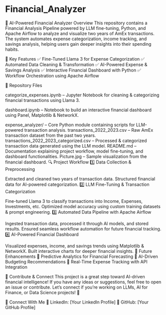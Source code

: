 # Financial_Analyzer
🚀 AI-Powered Financial Analyzer
Overview
This repository contains a Financial Analysis Pipeline powered by LLM fine-tuning, Python, and Apache Airflow to analyze and visualize two years of AmEx transactions. The system automates expense categorization, income tracking, and savings analysis, helping users gain deeper insights into their spending habits.

📌 Key Features
✅ Fine-Tuned Llama 3 for Expense Categorization
✅ Automated Data Cleaning & Transformation
✅ AI-Powered Expense & Savings Analysis
✅ Interactive Financial Dashboard with Python
✅ Workflow Orchestration using Apache Airflow

📂 Repository Files

categorize_expenses.ipynb – Jupyter Notebook for cleaning & categorizing financial transactions using Llama 3.

dashboard.ipynb – Notebook to build an interactive financial dashboard using Panel, Matplotlib & NetworkX.

expense_analyzer/ – Core Python module containing scripts for LLM-powered transaction analysis.
transactions_2022_2023.csv – Raw AmEx transaction dataset from the past two years.
transactions_2022_2023_categorized.csv – Processed & categorized transaction data generated using the LLM model.
README.md – Documentation explaining project workflow, model fine-tuning, and dashboard functionalities.
Picture.jpg – Sample visualization from the financial dashboard.
🔍 Project Workflow
1️⃣ Data Collection & Preprocessing

Extracted and cleaned two years of transaction data.
Structured financial data for AI-powered categorization.
2️⃣ LLM Fine-Tuning & Transaction Categorization

Fine-tuned Llama 3 to classify transactions into Income, Expenses, Investments, etc.
Optimized model accuracy using custom training datasets & prompt engineering.
3️⃣ Automated Data Pipeline with Apache Airflow

Ingested transaction data, processed it through AI models, and stored results.
Ensured seamless workflow automation for future financial tracking.
4️⃣ AI-Powered Financial Dashboard

Visualized expenses, income, and savings trends using Matplotlib & NetworkX.
Built interactive charts for deeper financial insights.
🚀 Future Enhancements
🔹 Predictive Analytics for Financial Forecasting
🔹 AI-Driven Budgeting Recommendations
🔹 Real-Time Expense Tracking with API Integration

📢 Contribute & Connect
This project is a great step toward AI-driven financial intelligence! If you have any ideas or suggestions, feel free to open an issue or contribute.
Let’s connect if you’re working on LLMs, AI for Finance, or Data Science projects! 🚀

🔗 Connect With Me
📌 LinkedIn: [Your LinkedIn Profile]
📌 GitHub: [Your GitHub Profile]
